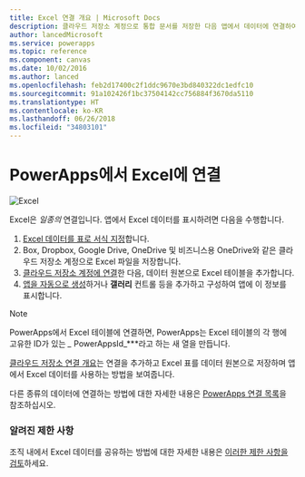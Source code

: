 ```yaml
---
title: Excel 연결 개요 | Microsoft Docs
description: 클라우드 저장소 계정으로 통합 문서를 저장한 다음 앱에서 데이터에 연결하여 Excel로 데이터를 표시하고 업데이트할 수 있습니다.
author: lancedMicrosoft
ms.service: powerapps
ms.topic: reference
ms.component: canvas
ms.date: 10/02/2016
ms.author: lanced
ms.openlocfilehash: feb2d17400c2f1ddc9670e3bd840322dc1edfc10
ms.sourcegitcommit: 91a102426f1bc37504142cc756884f3670da5110
ms.translationtype: HT
ms.contentlocale: ko-KR
ms.lasthandoff: 06/26/2018
ms.locfileid: "34803101"
---
```

# <a name="connect-to-excel-from-powerapps"></a>PowerApps에서 Excel에 연결
![Excel](./media/connection-excel/excelicon.png)

Excel은 *일종의* 연결입니다. 앱에서 Excel 데이터를 표시하려면 다음을 수행합니다.

1. [Excel 데이터를 표로 서식 지정](https://support.office.com/article/Create-an-Excel-table-in-a-worksheet-E81AA349-B006-4F8A-9806-5AF9DF0AC664)합니다.
2. Box, Dropbox, Google Drive, OneDrive 및 비즈니스용 OneDrive와 같은 클라우드 저장소 계정으로 Excel 파일을 저장합니다.
3. [클라우드 저장소 계정에 연결](../add-manage-connections.md)한 다음, 데이터 원본으로 Excel 테이블을 추가합니다.
4. [앱을 자동으로 생성](../get-started-create-from-data.md)하거나 **갤러리** 컨트롤 등을 추가하고 구성하여 앱에 이 정보를 표시합니다.

> [!NOTE]
> PowerApps에서 Excel 테이블에 연결하면, PowerApps는 Excel 테이블의 각 행에 고유한 ID가 있는 *\_* PowerAppsId_***라고 하는 새 열을 만듭니다.

[클라우드 저장소 연결 개요](cloud-storage-blob-connections.md)는 연결을 추가하고 Excel 표를 데이터 원본으로 저장하며 앱에서 Excel 데이터를 사용하는 방법을 보여줍니다.

다른 종류의 데이터에 연결하는 방법에 대한 자세한 내용은 [PowerApps 연결 목록](../connections-list.md)을 참조하십시오.

### <a name="known-limitations"></a>알려진 제한 사항
조직 내에서 Excel 데이터를 공유하는 방법에 대한 자세한 내용은 [이러한 제한 사항을 검토](cloud-storage-blob-connections.md#sharing-excel-tables)하세요.

